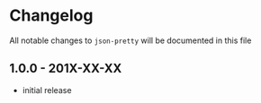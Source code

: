 # Changelog

All notable changes to `json-pretty` will be documented in this file

## 1.0.0 - 201X-XX-XX

- initial release
